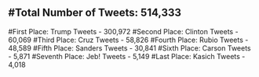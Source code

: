 #Total Number of Tweets: 514,333 
---
#First Place: Trump Tweets - 300,972
#Second Place: Clinton Tweets - 60,069
#Third Place: Cruz Tweets - 58,826
#Fourth Place: Rubio Tweets - 48,589
#Fifth Place: Sanders Tweets - 30,841
#Sixth Place: Carson Tweets - 5,871
#Seventh Place: Jeb! Tweets - 5,149
#Last Place: Kasich Tweets - 4,018
